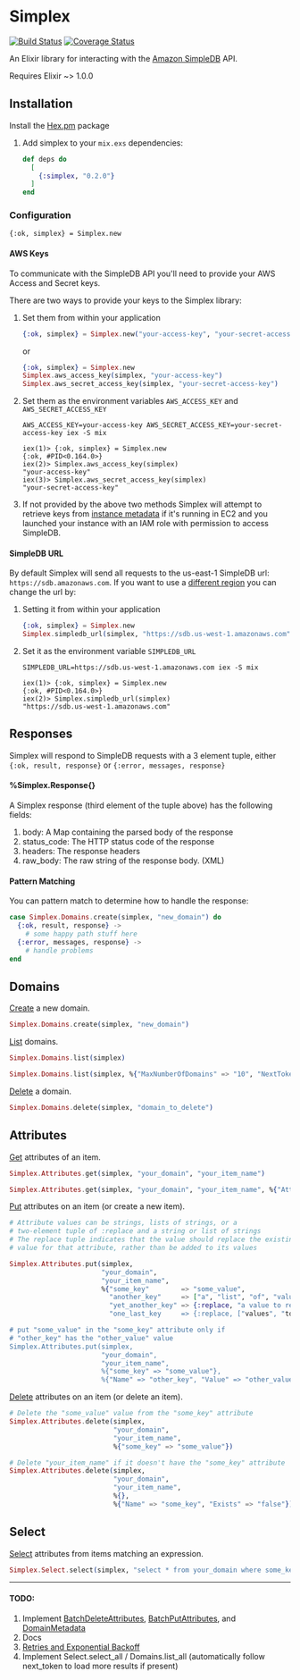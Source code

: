 # Simplex

[![Build Status](https://travis-ci.org/adamkittelson/simplex.svg)](https://travis-ci.org/adamkittelson/simplex)
[![Coverage Status](https://img.shields.io/coveralls/adamkittelson/simplex.svg)](https://coveralls.io/r/adamkittelson/simplex)

An Elixir library for interacting with the [Amazon SimpleDB](http://aws.amazon.com/simpledb/) API.

Requires Elixir ~> 1.0.0

## Installation

Install the [Hex.pm](http://hex.pm) package

1. Add simplex to your `mix.exs` dependencies:

    ```elixir
    def deps do
      [
        {:simplex, "0.2.0"}
      ]
    end
    ```


### Configuration

`{:ok, simplex} = Simplex.new`

#### AWS Keys

To communicate with the SimpleDB API you'll need to provide your AWS Access and Secret keys.

There are two ways to provide your keys to the Simplex library:

1. Set them from within your application
    ```elixir
    {:ok, simplex} = Simplex.new("your-access-key", "your-secret-access-key")
    ```

    or

    ```elixir
    {:ok, simplex} = Simplex.new
    Simplex.aws_access_key(simplex, "your-access-key")
    Simplex.aws_secret_access_key(simplex, "your-secret-access-key")
    ```

2. Set them as the environment variables `AWS_ACCESS_KEY` and `AWS_SECRET_ACCESS_KEY`
    ```
    AWS_ACCESS_KEY=your-access-key AWS_SECRET_ACCESS_KEY=your-secret-access-key iex -S mix
    
    iex(1)> {:ok, simplex} = Simplex.new
    {:ok, #PID<0.164.0>}
    iex(2)> Simplex.aws_access_key(simplex)
    "your-access-key"
    iex(3)> Simplex.aws_secret_access_key(simplex)
    "your-secret-access-key"
    
    ```

3. If not provided by the above two methods Simplex will attempt to retrieve keys from [instance metadata](http://docs.aws.amazon.com/AWSEC2/latest/UserGuide/iam-roles-for-amazon-ec2.html) if it's running in EC2 and you launched your instance with an IAM role with permission to access SimpleDB.

#### SimpleDB URL

By default Simplex will send all requests to the us-east-1 SimpleDB url: `https://sdb.amazonaws.com`. If you want to use a [different region](http://docs.aws.amazon.com/general/latest/gr/rande.html#sdb_region) you can change the url by:

1. Setting it from within your application
    ```elixir
    {:ok, simplex} = Simplex.new
    Simplex.simpledb_url(simplex, "https://sdb.us-west-1.amazonaws.com") 
    ```

2. Set it as the environment variable `SIMPLEDB_URL`
    ```
    SIMPLEDB_URL=https://sdb.us-west-1.amazonaws.com iex -S mix
    
    iex(1)> {:ok, simplex} = Simplex.new
    {:ok, #PID<0.164.0>}
    iex(2)> Simplex.simpledb_url(simplex)
    "https://sdb.us-west-1.amazonaws.com"
    ```

## Responses

Simplex will respond to SimpleDB requests with a 3 element tuple, either `{:ok, result, response}` or `{:error, messages, response}`

#### %Simplex.Response{}

A Simplex response (third element of the tuple above) has the following fields:

1. body: A Map containing the parsed body of the response
2. status_code: The HTTP status code of the response
3. headers: The response headers
4. raw_body: The raw string of the response body. (XML)

#### Pattern Matching

You can pattern match to determine how to handle the response:

  ```elixir
  case Simplex.Domains.create(simplex, "new_domain") do
    {:ok, result, response} ->
      # some happy path stuff here
    {:error, messages, response} ->
      # handle problems
  end
  ```

## Domains

[Create](http://docs.aws.amazon.com/AmazonSimpleDB/latest/DeveloperGuide/SDB_API_CreateDomain.html) a new domain.

  ````elixir
  Simplex.Domains.create(simplex, "new_domain")
  ````

[List](http://docs.aws.amazon.com/AmazonSimpleDB/latest/DeveloperGuide/SDB_API_ListDomains.html) domains.

  ````elixir
  Simplex.Domains.list(simplex)

  Simplex.Domains.list(simplex, %{"MaxNumberOfDomains" => "10", "NextToken" => "token-from-previous-list-response"})
  ````

[Delete](http://docs.aws.amazon.com/AmazonSimpleDB/latest/DeveloperGuide/SDB_API_DeleteDomain.html) a domain.

  ````elixir
  Simplex.Domains.delete(simplex, "domain_to_delete")
  ````

## Attributes

[Get](http://docs.aws.amazon.com/AmazonSimpleDB/latest/DeveloperGuide/SDB_API_GetAttributes.html) attributes of an item.

  ````elixir
  Simplex.Attributes.get(simplex, "your_domain", "your_item_name")

  Simplex.Attributes.get(simplex, "your_domain", "your_item_name", %{"AttributeName" => "some_attribute", "ConsistentRead" => "true"})
  ````

[Put](http://docs.aws.amazon.com/AmazonSimpleDB/latest/DeveloperGuide/SDB_API_PutAttributes.html) attributes on an item (or create a new item).

  ````elixir
  # Attribute values can be strings, lists of strings, or a
  # two-element tuple of :replace and a string or list of strings
  # The replace tuple indicates that the value should replace the existing
  # value for that attribute, rather than be added to its values

  Simplex.Attributes.put(simplex, 
                         "your_domain",
                         "your_item_name",
                         %{"some_key"        => "some_value",
                           "another_key"     => ["a", "list", "of", "values"],
                           "yet_another_key" => {:replace, "a value to replace the existing value(s) of yet_another_key"},
                           "one_last_key     => {:replace, ["values", "to", "replace", "one_last_key's", "previous", "value(s)"]}})

  # put "some_value" in the "some_key" attribute only if
  # "other_key" has the "other_value" value
  Simplex.Attributes.put(simplex, 
                         "your_domain",
                         "your_item_name",
                         %{"some_key" => "some_value"},
                         %{"Name" => "other_key", "Value" => "other_value"})
  ````

[Delete](http://docs.aws.amazon.com/AmazonSimpleDB/latest/DeveloperGuide/SDB_API_DeleteAttributes.html) attributes on an item (or delete an item).

  ````elixir
  # Delete the "some_value" value from the "some_key" attribute
  Simplex.Attributes.delete(simplex, 
                            "your_domain",
                            "your_item_name",
                            %{"some_key" => "some_value"})

  # Delete "your_item_name" if it doesn't have the "some_key" attribute
  Simplex.Attributes.delete(simplex, 
                            "your_domain",
                            "your_item_name",
                            %{},
                            %{"Name" => "some_key", "Exists" => "false"})
  ````

## Select

[Select](http://docs.aws.amazon.com/AmazonSimpleDB/latest/DeveloperGuide/SDB_API_Select.html) attributes from items matching an expression.

  ````elixir
  Simplex.Select.select(simplex, "select * from your_domain where some_key = 'some_value'")
  ````

----

#### TODO:

1. Implement [BatchDeleteAttributes](http://docs.aws.amazon.com/AmazonSimpleDB/latest/DeveloperGuide/SDB_API_BatchDeleteAttributes.html), [BatchPutAttributes](http://docs.aws.amazon.com/AmazonSimpleDB/latest/DeveloperGuide/SDB_API_BatchPutAttributes.html), and [DomainMetadata](http://docs.aws.amazon.com/AmazonSimpleDB/latest/DeveloperGuide/SDB_API_DomainMetadata.html)
2. Docs
3. [Retries and Exponential Backoff](http://docs.aws.amazon.com/AmazonSimpleDB/latest/DeveloperGuide/APIUsage.html#APIErrorRetries)
4. Implement Select.select_all / Domains.list_all (automatically follow next_token to load more results if present)

